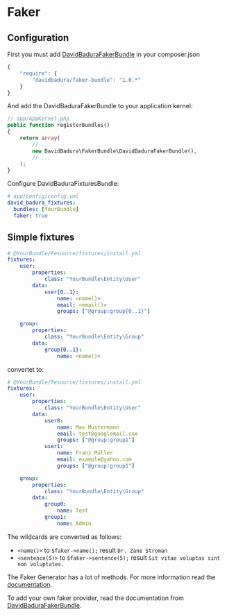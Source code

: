 Faker
=====

Configuration
-------------

First you must add [DavidBaduraFakerBundle](https://github.com/DavidBadura/FixturesBundle) in your composer.json

``` js
{
    "require": {
        "davidbadura/faker-bundle": "1.0.*"
    }
}
```

And add the DavidBaduraFakerBundle to your application kernel:

``` php
// app/AppKernel.php
public function registerBundles()
{
    return array(
        // ...
        new DavidBadura\FakerBundle\DavidBaduraFakerBundle(),
        // ...
    );
}
```

Configure DavidBaduraFixturesBundle:

``` yaml
# app/config/config.yml
david_badura_fixtures:
  bundles: [YourBundle]
  faker: true
```


Simple fixtures
---------------

``` yaml
# @YourBundle/Resource/fixtures/install.yml
fixtures:
    user:
        properties:
            class: "YourBundle\Entity\User"
        data:
            user{0..1}:
                name: <name()>
                email: <email()>
                groups: ["@group:group{0..1}"]

    group:
        properties:
            class: "YourBundle\Entity\Group"
        data:
            group{0..1}:
                name: <name()>
```

convertet to:

``` yaml
# @YourBundle/Resource/fixtures/install.yml
fixtures:
    user:
        properties:
            class: "YourBundle\Entity\User"
        data:
            user0:
                name: Max Mustermann
                email: test@googlemail.com
                groups: ["@group:group1"]
            user1:
                name: Franz Müller
                email: example@yahoo.com
                groups: ["@group:group1"]

    group:
        properties:
            class: "YourBundle\Entity\Group"
        data:
            group0:
                name: Test
            group1:
                name: Admin
```

The wildcards are converted as follows:
* `<name()>` to `$faker->name();` result `Dr. Zane Stroman`
* `<sentence(5)>` to `$faker->sentence(5);` result `Sit vitae voluptas sint non voluptates.`

The Faker Generator has a lot of methods. For more information read the [documentation](https://github.com/fzaninotto/Faker).

To add your own faker provider, read the documentation from [DavidBaduraFakerBundle](https://github.com/DavidBadura/FakerBundle).